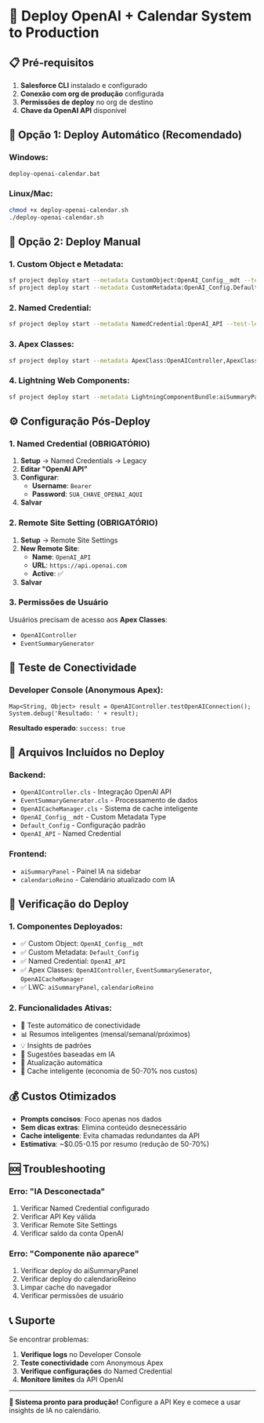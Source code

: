 # 🚀 Deploy OpenAI + Calendar System to Production

## 📋 **Pré-requisitos**

1. **Salesforce CLI** instalado e configurado
2. **Conexão com org de produção** configurada
3. **Permissões de deploy** no org de destino
4. **Chave da OpenAI API** disponível

## 🎯 **Opção 1: Deploy Automático (Recomendado)**

### **Windows:**

```bash
deploy-openai-calendar.bat
```

### **Linux/Mac:**

```bash
chmod +x deploy-openai-calendar.sh
./deploy-openai-calendar.sh
```

## 🔧 **Opção 2: Deploy Manual**

### **1. Custom Object e Metadata:**

```bash
sf project deploy start --metadata CustomObject:OpenAI_Config__mdt --test-level NoTestRun
sf project deploy start --metadata CustomMetadata:OpenAI_Config.Default_Config --test-level NoTestRun
```

### **2. Named Credential:**

```bash
sf project deploy start --metadata NamedCredential:OpenAI_API --test-level NoTestRun
```

### **3. Apex Classes:**

```bash
sf project deploy start --metadata ApexClass:OpenAIController,ApexClass:EventSummaryGenerator,ApexClass:OpenAICacheManager --test-level NoTestRun
```

### **4. Lightning Web Components:**

```bash
sf project deploy start --metadata LightningComponentBundle:aiSummaryPanel,LightningComponentBundle:calendarioReino --test-level NoTestRun
```

## ⚙️ **Configuração Pós-Deploy**

### **1. Named Credential (OBRIGATÓRIO)**

1. **Setup** → Named Credentials → Legacy
2. **Editar "OpenAI API"**
3. **Configurar**:
   - **Username**: `Bearer`
   - **Password**: `SUA_CHAVE_OPENAI_AQUI`
4. **Salvar**

### **2. Remote Site Setting (OBRIGATÓRIO)**

1. **Setup** → Remote Site Settings
2. **New Remote Site**:
   - **Name**: `OpenAI_API`
   - **URL**: `https://api.openai.com`
   - **Active**: ✅
3. **Salvar**

### **3. Permissões de Usuário**

Usuários precisam de acesso aos **Apex Classes**:

- `OpenAIController`
- `EventSummaryGenerator`

## 🧪 **Teste de Conectividade**

### **Developer Console (Anonymous Apex):**

```apex
Map<String, Object> result = OpenAIController.testOpenAIConnection();
System.debug('Resultado: ' + result);
```

**Resultado esperado**: `success: true`

## 📁 **Arquivos Incluídos no Deploy**

### **Backend:**

- `OpenAIController.cls` - Integração OpenAI API
- `EventSummaryGenerator.cls` - Processamento de dados
- `OpenAICacheManager.cls` - Sistema de cache inteligente
- `OpenAI_Config__mdt` - Custom Metadata Type
- `Default_Config` - Configuração padrão
- `OpenAI_API` - Named Credential

### **Frontend:**

- `aiSummaryPanel` - Painel IA na sidebar
- `calendarioReino` - Calendário atualizado com IA

## 🎯 **Verificação do Deploy**

### **1. Componentes Deployados:**

- ✅ Custom Object: `OpenAI_Config__mdt`
- ✅ Custom Metadata: `Default_Config`
- ✅ Named Credential: `OpenAI_API`
- ✅ Apex Classes: `OpenAIController`, `EventSummaryGenerator`, `OpenAICacheManager`
- ✅ LWC: `aiSummaryPanel`, `calendarioReino`

### **2. Funcionalidades Ativas:**

- 🤖 Teste automático de conectividade
- 📊 Resumos inteligentes (mensal/semanal/próximos)
- 💡 Insights de padrões
- 🎯 Sugestões baseadas em IA
- 🔄 Atualização automática
- 💾 Cache inteligente (economia de 50-70% nos custos)

## 💰 **Custos Otimizados**

- **Prompts concisos**: Foco apenas nos dados
- **Sem dicas extras**: Elimina conteúdo desnecessário
- **Cache inteligente**: Evita chamadas redundantes da API
- **Estimativa**: ~$0.05-0.15 por resumo (redução de 50-70%)

## 🆘 **Troubleshooting**

### **Erro: "IA Desconectada"**

1. Verificar Named Credential configurado
2. Verificar API Key válida
3. Verificar Remote Site Settings
4. Verificar saldo da conta OpenAI

### **Erro: "Componente não aparece"**

1. Verificar deploy do aiSummaryPanel
2. Verificar deploy do calendarioReino
3. Limpar cache do navegador
4. Verificar permissões de usuário

## 📞 **Suporte**

Se encontrar problemas:

1. **Verifique logs** no Developer Console
2. **Teste conectividade** com Anonymous Apex
3. **Verifique configurações** do Named Credential
4. **Monitore limites** da API OpenAI

---

**🎉 Sistema pronto para produção!**
Configure a API Key e comece a usar insights de IA no calendário.
